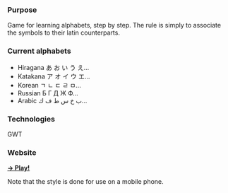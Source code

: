 <html>
<head></head>
<body>

<p>
  <h3>Purpose</h3>
	Game for learning alphabets, step by step. The rule is simply to associate the symbols to their latin counterparts.
</p>
<p>
<h3>Current alphabets</h3>
<ul>
<li>Hiragana あ お い う え...</li>
<li>Katakana ア オ イ ウ エ...</li>
<li>Korean ㄱ ㄴ ㄷ ㄹ ㅁ...</li>
<li>Russian Б Г Д Ж Ф...</li>
<li>Arabic ﺏ ﺥ ﺱ ﻁ ﻑ ﻙ...</li>
</ul>
</p>
<p>
	<h3>Technologies</h3>
	GWT
</p>
<p>
	<h3>Website</h3>
	<a href="http://pgu-lang-az.appspot.com/" target="_blank" ><strong>&#8594; Play!</strong></a>
</p>
<p>
Note that the style is done for use on a mobile phone.
</p>
</body>
</html>
